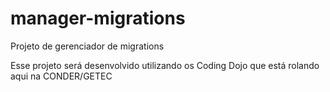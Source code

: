 # manager-migrations
Projeto de gerenciador de migrations


Esse projeto será desenvolvido utilizando os Coding Dojo que está rolando aqui na CONDER/GETEC
